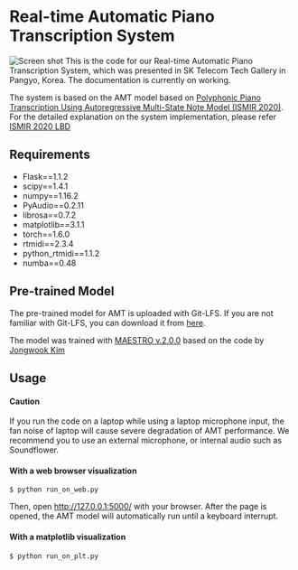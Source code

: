 Real-time Automatic Piano Transcription System
=======

![Screen shot](https://github.com/jdasam/jdasam.github.io/blob/gh-pages/assets/images/online_amt.png?raw=true)
This is the code for our Real-time Automatic Piano Transcription System, which was presented in SK Telecom Tech Gallery in Pangyo, Korea.
The documentation is currently on working.

The system is based on the AMT model based on [Polyphonic Piano Transcription Using Autoregressive Multi-State Note Model
 (ISMIR 2020)](https://program.ismir2020.net/poster_3-17.html). For the detailed explanation on the system implementation, please refer [ISMIR 2020 LBD](https://program.ismir2020.net/lbd_444.html)

Requirements
------
- Flask==1.1.2
- scipy==1.4.1
- numpy==1.16.2
- PyAudio==0.2.11
- librosa==0.7.2
- matplotlib==3.1.1
- torch==1.6.0
- rtmidi==2.3.4
- python_rtmidi==1.1.2
- numba==0.48

Pre-trained Model
-----
The pre-trained model for AMT is uploaded with Git-LFS. If you are not familiar with Git-LFS, you can download it from [here](https://drive.google.com/file/d/12DnYJJ6YKpsoEkXI9fYUTTd4wOeY_rlB/view?usp=sharing).

The model was trained with [MAESTRO v.2.0.0](https://magenta.tensorflow.org/datasets/maestro) based on the code by [Jongwook Kim](https://github.com/jongwook/onsets-and-frames)


Usage
-----
#### Caution
If you run the code on a laptop while using a laptop microphone input, the fan noise of laptop will cause severe degradation of AMT performance. We recommend you to use an external microphone, or internal audio such as Soundflower.

#### With a web browser visualization

```$ python run_on_web.py ```

Then, open http://127.0.0.1:5000/ with your browser.
After the page is opened, the AMT model will automatically run until a keyboard interrupt.


#### With a matplotlib visualization
```$ python run_on_plt.py ```



